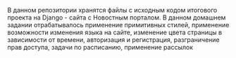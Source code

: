В данном репозитории хранятся файлы с исходным кодом итогового проекта на Django - сайта с Новостным порталом. В данном домашнем задании отрабатывалось применение примитивных стилей, применение возможности изменения языка на сайте, изменение цвета страницы в зависимости от времени, авторизация и регистрация, разграничение прав доступа, задачи по расписанию, применение рассылок
